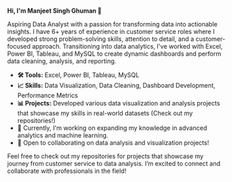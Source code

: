 **Hi, I'm Manjeet Singh Ghuman 👋**   
  
Aspiring Data Analyst with a passion for transforming data into actionable insights. I have 6+ years of experience in customer service roles where I developed strong problem-solving skills, attention to detail, and a customer-focused approach. Transitioning into data analytics, I've worked with Excel, Power BI, Tableau, and MySQL to create dynamic dashboards and perform data cleaning, analysis, and reporting.  

* **🛠️ Tools:** Excel, Power BI, Tableau, MySQL  
* **📈 Skills:** Data Visualization, Data Cleaning, Dashboard Development, Performance Metrics  
* **📊 Projects:** Developed various data visualization and analysis projects that showcase my skills in real-world datasets (Check out my repositories!)  
* 🚀 Currently, I'm working on expanding my knowledge in advanced analytics and machine learning.  
* 👥 Open to collaborating on data analysis and visualization projects!  

Feel free to check out my repositories for projects that showcase my journey from customer service to data analysis. I’m excited to connect and collaborate with professionals in the field!

